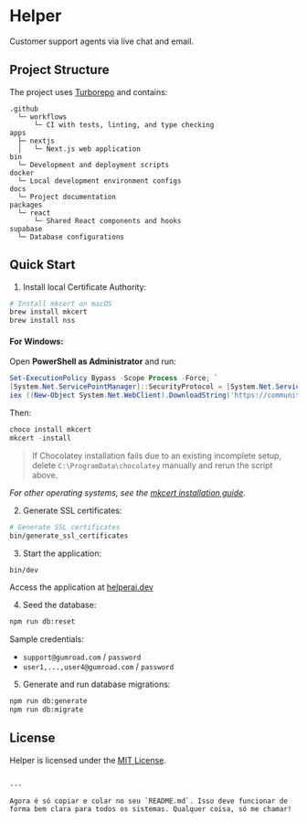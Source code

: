 # Helper

Customer support agents via live chat and email.

## Project Structure

The project uses [Turborepo](https://turbo.build/) and contains:

```text
.github
  └─ workflows
      └─ CI with tests, linting, and type checking
apps
  ├─ nextjs
  │   └─ Next.js web application
bin
  └─ Development and deployment scripts
docker
  └─ Local development environment configs
docs
  └─ Project documentation
packages
  └─ react
      └─ Shared React components and hooks
supabase
  └─ Database configurations
```

## Quick Start

1. Install local Certificate Authority:

```sh
# Install mkcert on macOS
brew install mkcert
brew install nss
```

#### For Windows:

Open **PowerShell as Administrator** and run:

```powershell
Set-ExecutionPolicy Bypass -Scope Process -Force; `
[System.Net.ServicePointManager]::SecurityProtocol = [System.Net.ServicePointManager]::SecurityProtocol -bor 3072; `
iex ((New-Object System.Net.WebClient).DownloadString('https://community.chocolatey.org/install.ps1'))
```

Then:

```powershell
choco install mkcert
mkcert -install
```

> If Chocolatey installation fails due to an existing incomplete setup, delete `C:\ProgramData\chocolatey` manually and rerun the script above.

_For other operating systems, see the [mkcert installation guide](https://github.com/FiloSottile/mkcert?tab=readme-ov-file#installation)._

2. Generate SSL certificates:

```sh
# Generate SSL certificates
bin/generate_ssl_certificates
```

3. Start the application:

```sh
bin/dev
```

Access the application at [helperai.dev](https://helperai.dev)

4. Seed the database:

```sh
npm run db:reset
```

Sample credentials:

- `support@gumroad.com` / `password`
- `user1,...,user4@gumroad.com` / `password`

5. Generate and run database migrations:

```sh
npm run db:generate
npm run db:migrate
```

## License

Helper is licensed under the [MIT License](LICENSE.md).
```

---

Agora é só copiar e colar no seu `README.md`. Isso deve funcionar de forma bem clara para todos os sistemas. Qualquer coisa, só me chamar!